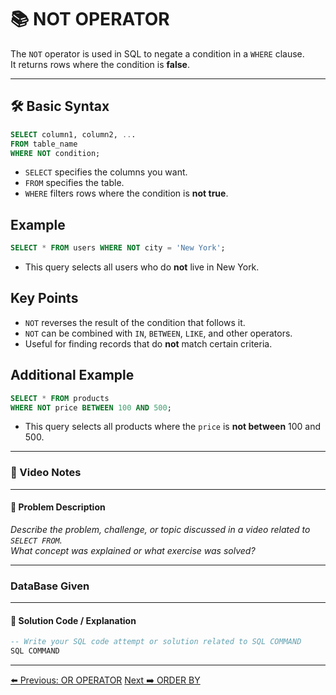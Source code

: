 <!-- markdownlint-disable MD033 -->
<!-- markdownlint-disable MD004 -->

# 📚 NOT OPERATOR

The `NOT` operator is used in SQL to negate a condition in a `WHERE` clause.  
It returns rows where the condition is **false**.

---

## 🛠️ Basic Syntax

```sql
SELECT column1, column2, ...
FROM table_name
WHERE NOT condition;
```

- `SELECT` specifies the columns you want.
- `FROM` specifies the table.
- `WHERE` filters rows where the condition is **not true**.

## Example

```sql
SELECT * FROM users WHERE NOT city = 'New York';
```

- This query selects all users who do **not** live in New York.

## Key Points

- `NOT` reverses the result of the condition that follows it.
- `NOT` can be combined with `IN`, `BETWEEN`, `LIKE`, and other operators.
- Useful for finding records that do **not** match certain criteria.

## Additional Example

```sql
SELECT * FROM products
WHERE NOT price BETWEEN 100 AND 500;
```

- This query selects all products where the `price` is **not between** 100 and 500.

---

### 🎥 Video Notes

---

#### 📝 Problem Description

_Describe the problem, challenge, or topic discussed in a video related to `SELECT FROM`._  
_What concept was explained or what exercise was solved?_

---

### DataBase Given

---

#### 🧠 Solution Code / Explanation

```sql
-- Write your SQL code attempt or solution related to SQL COMMAND
SQL COMMAND
```

---

[⬅️ Previous: OR OPERATOR](oroperator.md)   [Next ➡️ ORDER BY](orderby.md)
